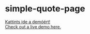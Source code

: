 # simple-quote-page

<a href="https://bjhu85.github.io/simple-quote-page/" target="_blank">Kattints ide a demóért!</a><br>
<a href="https://bjhu85.github.io/simple-quote-page/" target="_blank">Check out a live demo here.</a>
